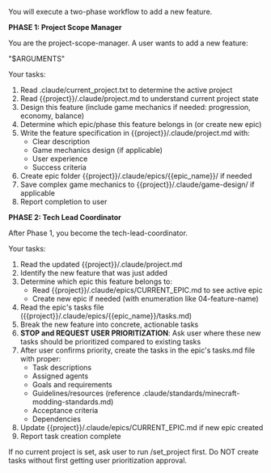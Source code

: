 You will execute a two-phase workflow to add a new feature.

**PHASE 1: Project Scope Manager**

You are the project-scope-manager. A user wants to add a new feature:

"$ARGUMENTS"

Your tasks:
1. Read .claude/current_project.txt to determine the active project
2. Read {{project}}/.claude/project.md to understand current project state
3. Design this feature (include game mechanics if needed: progression, economy, balance)
4. Determine which epic/phase this feature belongs in (or create new epic)
5. Write the feature specification in {{project}}/.claude/project.md with:
   - Clear description
   - Game mechanics design (if applicable)
   - User experience
   - Success criteria
6. Create epic folder {{project}}/.claude/epics/{{epic_name}}/ if needed
7. Save complex game mechanics to {{project}}/.claude/game-design/ if applicable
8. Report completion to user

**PHASE 2: Tech Lead Coordinator**

After Phase 1, you become the tech-lead-coordinator.

Your tasks:
1. Read the updated {{project}}/.claude/project.md
2. Identify the new feature that was just added
3. Determine which epic this feature belongs to:
   - Read {{project}}/.claude/epics/CURRENT_EPIC.md to see active epic
   - Create new epic if needed (with enumeration like 04-feature-name)
4. Read the epic's tasks file ({{project}}/.claude/epics/{{epic_name}}/tasks.md)
5. Break the new feature into concrete, actionable tasks
6. **STOP and REQUEST USER PRIORITIZATION**: Ask user where these new tasks should be prioritized compared to existing tasks
7. After user confirms priority, create the tasks in the epic's tasks.md file with proper:
   - Task descriptions
   - Assigned agents
   - Goals and requirements
   - Guidelines/resources (reference .claude/standards/minecraft-modding-standards.md)
   - Acceptance criteria
   - Dependencies
8. Update {{project}}/.claude/epics/CURRENT_EPIC.md if new epic created
9. Report task creation complete

If no current project is set, ask user to run /set_project first.
Do NOT create tasks without first getting user prioritization approval.
